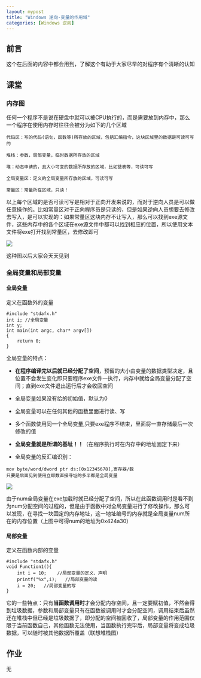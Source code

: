 ```yaml
---
layout: mypost
title: "Windows 逆向-变量的作用域"
categories: [Windows 逆向]
---
```


## 前言

这个在后面的内容中都会用到，了解这个有助于大家尽早的对程序有个清晰的认知

## 课堂

### 内存图

任何一个程序不是说在硬盘中就可以被CPU执行的，而是需要放到内存中，那么一个程序在使用内存时往往会被分为如下的几个区域

```
代码区：写的代码(语句，函数等)所存放的区域，包括汇编指令，这块区域里的数据是可读可写的

堆栈：参数，局部变量，临时数据所存放的区域

堆：动态申请的，且大小可变的数据所存放的区域，比如链表等，可读可写

全局变量区：定义的全局变量所存放的区域，可读可写

常量区：常量所在区域，只读！
```

以上每个区域的是否可读可写是相对于正向开发来说的，而对于逆向人员是可以做任意操作的。比如常量区对于正向程序员是只读的，但是如果逆向人员想要去修改去写入，是可以实现的：如果常量区这块内存不让写入，那么可以找到exe源文件，这些内存中的各个区域在exe源文件中都可以找到相应的位置，所以使用文本文件将exe打开找到常量区，去修改即可  

![](image-43-1024x821.png)

这种图以后大家会天天见到

### 全局变量和局部变量

#### 全局变量

定义在函数外的变量

```
#include "stdafx.h"
int i; //全局变量
int y;
int main(int argc, char* argv[]) 
{
	return 0;
}
```

全局变量的特点：

- **在程序编译完以后就已经分配了空间**，预留的大小由变量的数据类型决定，且位置不会发生变化即只要程序exe文件一执行，内存中就给全局变量分配了空间；直到exe文件退出运行后才会收回空间

- 全局变量如果没有给的初始值，默认为0

- 全局变量可以在任何其他的函数里面进行读、写

- 多个函数使用同一个全局变量,只要exe程序不结束，里面将一直存储最后一次修改的值

- **全局变量就是所谓的基址！！**（在程序执行时在内存中的地址固定下来）

- 全局变量的反汇编识别：

```
mov byte/word/dword ptr ds:[0x12345678],寄存器/数
只要是后面见到使用立即数直接寻址的多半都是全局变量
```

![](image-44.png)

由于num全局变量在exe加载时就已经分配了空间，所以在此函数调用时是看不到为num分配空间的过程的，但是由于函数中对全局变量进行了修改操作，那么可以发现，在寻找一块固定的内存地址，这一地址编号的内存就是全局变量num所在的内存位置（上图中可得num的地址为0x424a30）

#### 局部变量

定义在函数内部的变量

```
#include "stdafx.h"
void Function1(){
	int i = 10;	   //局部变量的定义、声明
	printf("%x",i);	  //局部变量的读
	i = 20;   //局部变量的写
}
```

它的一些特点：只有**当函数调用时**才会分配内存空间，且一定要赋初值，不然会得到垃圾数据，参数和局部变量只有在函数被调用时才会分配空间，调用结束后虽然还在堆栈中但已经是垃圾数据了，即分配的空间被回收了，局部变量的作用范围仅限于当前函数自己，其他函数无法使用，当函数执行完毕后，局部变量将变成垃圾数据，可以随时被其他数据所覆盖（联想堆栈图）

## 作业

无